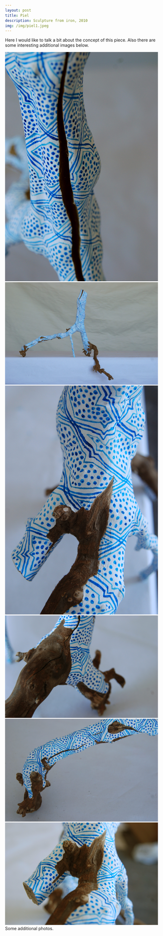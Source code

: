 ```yaml
---
layout: post
title: Piel
description: Sculpture from iron, 2010
img: /img/piel1.jpeg
---
```


Here I would like to talk a bit about the concept of this piece. Also there are some interesting additional images below.


<div class="img_row">
  <img class="col three" src="/img/piel1.jpeg"/>
</div>
<div class="img_row">
  <img class="col three" src="/img/piel2.jpeg"/>
</div>
<div class="img_row">
  <img class="col three" src="/img/piel3.jpeg"/>
</div>
<div class="img_row">
  <img class="col three" src="/img/piel4.jpeg"/>
</div>
<div class="img_row">
  <img class="col three" src="/img/piel5.jpeg"/>
</div>
<div class="img_row">
  <img class="col three" src="/img/piel6.jpeg"/>
</div>

<div class="col three caption">
	Some additional photos.
</div>
